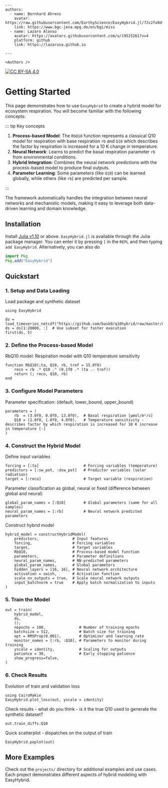 ```@raw html
---
authors:
  - name: Bernhard Ahrens
    avatar: https://raw.githubusercontent.com/EarthyScience/EasyHybrid.jl/72c2fa9df829d46d25df15352a4b728d2dbe94ed/docs/src/assets/Bernhard_Ahrens.png
    link: https://www.bgc-jena.mpg.de/en/bgi/miss
  - name: Lazaro Alonso
    avatar: https://avatars.githubusercontent.com/u/19525261?v=4
    platform: github
    link: https://lazarusa.github.io

---

<Authors />
```
[![CC BY-SA 4.0](https://img.shields.io/badge/License-CC%20BY--SA%204.0-lightgrey.svg)](https://creativecommons.org/licenses/by-sa/4.0/)

# Getting Started

This page demonstrates how to use `EasyHybrid` to create a hybrid model for ecosystem respiration. You will become familiar with the following concepts:

::: tip Key concepts

1. **Process-based Model**: The `RbQ10` function represents a classical Q10 model for respiration with base respiration `rb` and `Q10` which describes the factor by respiration is increased for a 10 K change in temperature.
2. **Neural Network**: Learns to predict the basal respiration parameter `rb` from environmental conditions.
3. **Hybrid Integration**: Combines the neural network predictions with the process-based model to produce final outputs.
4. **Parameter Learning**: Some parameters (like `Q10`) can be learned globally, while others (like `rb`) are predicted per sample.

:::

The framework automatically handles the integration between neural networks and mechanistic models, making it easy to leverage both data-driven learning and domain knowledge.

## Installation

Install [Julia v1.10](https://julialang.org/downloads/) or above. `EasyHybrid.jl` is available through the Julia package manager. You can enter it by pressing `]` in the `REPL` and then typing `add EasyHybrid`. Alternatively, you can also do

```julia
import Pkg
Pkg.add("EasyHybrid")
```

## Quickstart

### 1. Setup and Data Loading

Load package and synthetic dataset

```@example quick_start_complete
using EasyHybrid

ds = load_timeseries_netcdf("https://github.com/bask0/q10hybrid/raw/master/data/Synthetic4BookChap.nc")
ds = ds[1:20000, :]  # Use subset for faster execution
first(ds, 5)
```

### 2. Define the Process-based Model

RbQ10 model: Respiration model with Q10 temperature sensitivity

```@example quick_start_complete
function RbQ10(;ta, Q10, rb, tref = 15.0f0)
    reco = rb .* Q10 .^ (0.1f0 .* (ta .- tref))
    return (; reco, Q10, rb)
end
```

### 3. Configure Model Parameters

Parameter specification: (default, lower_bound, upper_bound)

```@example quick_start_complete
parameters = (
    rb  = (3.0f0, 0.0f0, 13.0f0),  # Basal respiration [μmol/m²/s]
    Q10 = (2.0f0, 1.0f0, 4.0f0),   # Temperature sensitivity - describes factor by which respiration is increased for 10 K increase in temperature [-]
)
```

### 4. Construct the Hybrid Model

Define input variables

```@example quick_start_complete
forcing = [:ta]                    # Forcing variables (temperature)
predictors = [:sw_pot, :dsw_pot]   # Predictor variables (solar radiation)
target = [:reco]                   # Target variable (respiration)
```

Parameter classification as global, neural or fixed (difference between global and neural)

```@example quick_start_complete
global_param_names = [:Q10]        # Global parameters (same for all samples)
neural_param_names = [:rb]         # Neural network predicted parameters
```

Construct hybrid model

```@example quick_start_complete
hybrid_model = constructHybridModel(
    predictors,               # Input features
    forcing,                  # Forcing variables
    target,                   # Target variables
    RbQ10,                    # Process-based model function
    parameters,               # Parameter definitions
    neural_param_names,       # NN-predicted parameters
    global_param_names,       # Global parameters
    hidden_layers = [16, 16], # Neural network architecture
    activation = swish,       # Activation function
    scale_nn_outputs = true,  # Scale neural network outputs
    input_batchnorm = true    # Apply batch normalization to inputs
)
```

### 5. Train the Model

```@example quick_start_complete
out = train(
    hybrid_model, 
    ds, 
    (); 
    nepochs = 100,               # Number of training epochs
    batchsize = 512,             # Batch size for training
    opt = RMSProp(0.001),        # Optimizer and learning rate
    monitor_names = [:rb, :Q10], # Parameters to monitor during training
    yscale = identity,           # Scaling for outputs
    patience = 30,               # Early stopping patience
    show_progress=false,
)
```

### 6. Check Results

Evolution of train and validation loss

```@example quick_start_complete
using CairoMakie
EasyHybrid.plot_loss(out, yscale = identity)
```

Check results - what do you think - is it the true Q10 used to generate the synthetic dataset?

```@example quick_start_complete
out.train_diffs.Q10
``` 

Quick scatterplot - dispatches on the output of train

```@example quick_start_complete
EasyHybrid.poplot(out)
```

## More Examples

Check out the `projects/` directory for additional examples and use cases. Each project demonstrates different aspects of hybrid modeling with EasyHybrid.